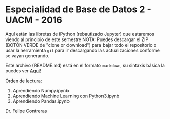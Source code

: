 # Especialidad de Base de Datos 2 - UACM - 2016

Aquí están las libretas de iPython (rebautizado Jupyter) que estaremos viendo al principio de este semestre
NOTA: Puedes descargar el ZIP (BOTÓN VERDE de "clone or download") para bajar todo el repositorio o usar la herramienta `git` para ir descargando las actualizaciones conforme se vayan generando.

Este archivo (README.md) está en el formato `markdown`, su sintaxis básica la puedes ver [Aquí!](http://www.markdowntutorial.com)

Orden de lectura:

1. Aprendiendo Numpy.ipynb
2. Aprendiendo Machine Learning con Python3.ipynb
3. Aprendiendo Pandas.ipynb

Dr. Felipe Contreras
